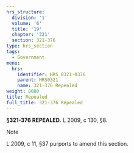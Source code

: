 ```yaml
---
hrs_structure:
  division: '1'
  volume: '6'
  title: '19'
  chapter: '321'
  section: 321-376
type: hrs_section
tags:
  - Government
menu:
  hrs:
    identifier: HRS_0321-0376
    parent: HRS0321
    name: 321-376 Repealed
weight: 8080
title: Repealed
full_title: 321-376 Repealed
---
```

**§321-376 REPEALED.** L 2009, c 130, §8.

Note

L 2009, c 11, §37 purports to amend this section.